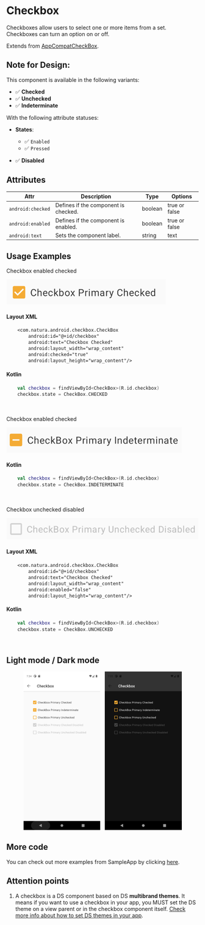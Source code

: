 # Checkbox
Checkboxes allow users to select one or more items from a set. Checkboxes can turn an option on or off.

Extends from [AppCompatCheckBox](https://developer.android.com/reference/androidx/appcompat/widget/AppCompatCheckBox).

## Note for Design:

This component is available in the following variants:

- ✅ **Checked**
- ✅ **Unchecked**
- ✅ **Indeterminate**
   
With the following attribute statuses:

- **States**:
  - ✅ `Enabled`
  - ✅ `Pressed`

- ✅ **Disabled**



## Attributes
| Attr | Description | Type | Options |
| - | --- | --- | --- |
|`android:checked`|  Defines if the component is checked.| boolean | true or false <br> |
|`android:enabled`| Defines if the component is enabled.| boolean | true or false <br> |
|`android:text`| Sets the component label.| string | text |

## Usage Examples
Checkbox enabled checked

![Checkbox](./images/checkbox_checked.png)

#### Layout XML

```android
    <com.natura.android.checkbox.CheckBox
        android:id="@+id/checkbox"
        android:text="Checkbox Checked"
        android:layout_width="wrap_content"
        android:checked="true"
        android:layout_height="wrap_content"/>
```

#### Kotlin

```kotlin
    val checkbox = findViewById<CheckBox>(R.id.checkbox)
    checkbox.state = CheckBox.CHECKED
```
<br><br>
Checkbox enabled checked

![Checkbox](./images/checkbox_indeterminate.png)

#### Kotlin

```kotlin
    val checkbox = findViewById<CheckBox>(R.id.checkbox)
    checkbox.state = CheckBox.INDETERMINATE
```
<br><br>
Checkbox unchecked disabled

![Checkbox](./images/checkbox_disabled.png)

#### Layout XML

```android
    <com.natura.android.checkbox.CheckBox
        android:id="@+id/checkbox"
        android:text="Checkbox Checked"
        android:layout_width="wrap_content"
        android:enabled="false"
        android:layout_height="wrap_content"/>
```

#### Kotlin

```kotlin
    val checkbox = findViewById<CheckBox>(R.id.checkbox)
    checkbox.state = CheckBox.UNCHECKED
```
<br>

## Light mode / Dark mode

<p align="center">
  <img alt="Checkbox Light" src="./images/checkbox_lightMode.png" width="40%"> 
&nbsp;
  <img alt="Checkbox Dark" src="./images/checkbox_darkMode.png" width="40%">
</p>

## More code
You can check out more examples from SampleApp by clicking [here](../sample/src/main/res/layout/activity_checkbox.xml).

## Attention points

1. A checkbox is a DS component based on DS **multibrand themes**. It means if you want to use a checkbox in your app, you MUST set the DS theme on a view parent or in the checkbox component itself. [Check more info about how to set DS themes in your app](getting-started.md).






